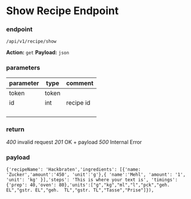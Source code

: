 # Show Recipe Endpoint

### endpoint

`/api/v1/recipe/show`

**Action:** `get`
**Payload:**  `json`

### parameters

| parameter | type | comment |
|---|---|--|
| token | token |  |
| id        | int   | recipe id |
|           |       |           |
|           |       |           |
|           |       |           |
|           |       | |



### return

*400* invalid request
*201* OK  + payload
*500* Internal Error

### payload

`{'recipeName': 'Hackbraten','ingredients': [{'name: 'Zucker','amount':'450', 'unit':'g'},{ 'name':'Mehl', 'amount': '1', 'unit': 'kg' }],'steps': 'This is where your text is', 'timings': {'prep': 40,'oven': 80},'units':["g","kg","ml","l","pck","geh.  EL","gstr. EL","geh.  TL","gstr. TL","Tasse","Prise"]}),`

